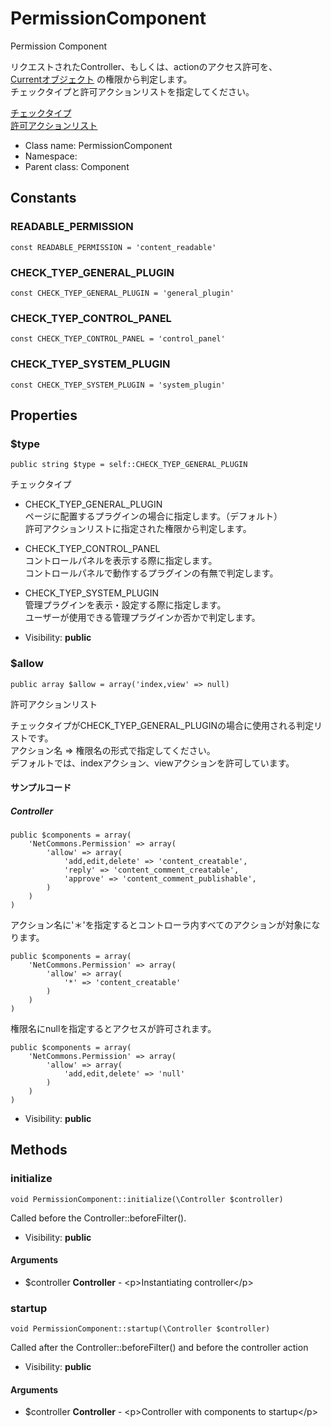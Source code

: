 PermissionComponent
===============

Permission Component

リクエストされたController、もしくは、actionのアクセス許可を、<br>
[Currentオブジェクト](https://github.com/NetCommons3/NetCommons3Docs/blob/master/phpdocMd/NetCommons/Current.md#current)
の権限から判定します。<br>
チェックタイプと許可アクションリストを指定してください。

[チェックタイプ](#type)<br>
[許可アクションリスト](#allow)


* Class name: PermissionComponent
* Namespace: 
* Parent class: Component



Constants
----------


### READABLE_PERMISSION

    const READABLE_PERMISSION = 'content_readable'





### CHECK_TYEP_GENERAL_PLUGIN

    const CHECK_TYEP_GENERAL_PLUGIN = 'general_plugin'





### CHECK_TYEP_CONTROL_PANEL

    const CHECK_TYEP_CONTROL_PANEL = 'control_panel'





### CHECK_TYEP_SYSTEM_PLUGIN

    const CHECK_TYEP_SYSTEM_PLUGIN = 'system_plugin'





Properties
----------


### $type

    public string $type = self::CHECK_TYEP_GENERAL_PLUGIN

チェックタイプ

* CHECK_TYEP_GENERAL_PLUGIN<br>
ページに配置するプラグインの場合に指定します。（デフォルト）<br>
許可アクションリストに指定された権限から判定します。

* CHECK_TYEP_CONTROL_PANEL<br>
コントロールパネルを表示する際に指定します。<br>
コントロールパネルで動作するプラグインの有無で判定します。

* CHECK_TYEP_SYSTEM_PLUGIN<br>
管理プラグインを表示・設定する際に指定します。<br>
ユーザーが使用できる管理プラグインか否かで判定します。

* Visibility: **public**


### $allow

    public array $allow = array('index,view' => null)

許可アクションリスト

チェックタイプがCHECK_TYEP_GENERAL_PLUGINの場合に使用される判定リストです。<br>
アクション名 => 権限名の形式で指定してください。<br>
デフォルトでは、indexアクション、viewアクションを許可しています。
#### サンプルコード
##### Controller
```
public $components = array(
	'NetCommons.Permission' => array(
		'allow' => array(
			'add,edit,delete' => 'content_creatable',
			'reply' => 'content_comment_creatable',
			'approve' => 'content_comment_publishable',
		)
	)
)
```

アクション名に'＊'を指定するとコントローラ内すべてのアクションが対象になります。
```
public $components = array(
	'NetCommons.Permission' => array(
		'allow' => array(
			'*' => 'content_creatable'
		)
	)
)
```

権限名にnullを指定するとアクセスが許可されます。
```
public $components = array(
	'NetCommons.Permission' => array(
		'allow' => array(
			'add,edit,delete' => 'null'
		)
	)
)
```

* Visibility: **public**


Methods
-------


### initialize

    void PermissionComponent::initialize(\Controller $controller)

Called before the Controller::beforeFilter().



* Visibility: **public**


#### Arguments
* $controller **Controller** - &lt;p&gt;Instantiating controller&lt;/p&gt;



### startup

    void PermissionComponent::startup(\Controller $controller)

Called after the Controller::beforeFilter() and before the controller action



* Visibility: **public**


#### Arguments
* $controller **Controller** - &lt;p&gt;Controller with components to startup&lt;/p&gt;


